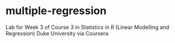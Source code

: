 # multiple-regression
Lab for Week 3 of Course 3 in Statistics in R (Linear Modelling and Regression) 
Duke University via Coursera
